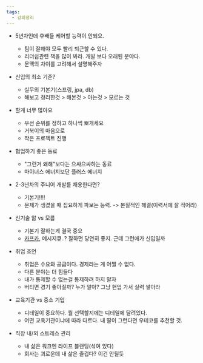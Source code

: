 ```yaml
---
tags:
  - 강의정리
---
```

- 5년차인데 후배들 케어할 능력이 안되요.
	- 팀이 잘해야 모두 빨리 퇴근할 수 있다.
	- 리더쉽관련 책을 많이 봐라. 개발 보다 오래된 분야다.
	- 문맥의 차이를 고려해서 설명해주자


- 신입의 최소 기준?
	- 실무의 기본기(스프링, jpa, db)
	- 해보고 정리한것 > 해본것 > 아는것 > 모르는 것

- 할게 너무 많아요
	- 우선 순위를 정하고 하나씩 뽀개세요
	- 거북이의 마음으로
	- 작은 프로젝트 진행

- 협업하기 좋은 동료
	- "그런거 왜해"보다는 으쌰으쌰하는 동료
	- 마이너스 에너지보단 플러스 에너지


- 2-3년차의 주니어 개발를 채용한다면?
	- 기본기!!!!
	- 문제가 생겼을 때 집요하게 파보는 능력. -> 본질적인 해결(이력서에 잘 적어라)
- 신기술 앎 vs 모름
	- 기본기 잘하는게 결국 중요
	-  [카프카](https://velog.io/@choidongkuen/%EC%84%9C%EB%B2%84-%EB%A9%94%EC%84%B8%EC%A7%80-%ED%81%90Message-Queue-%EC%9D%84-%EC%95%8C%EC%95%84%EB%B3%B4%EC%9E%90), 메시지큐..? 잘하면 당연히 좋지. 근데 그런애가 신입일까

- 취업 조언
	- 취업은 수요와 공급이다. 경제라는 게 어쩔 수 없다.
	- 다른 분야는 더 힘들다
	- 내가 통제할 수 없는걸 통제하려 하지 말자
	- 버티면 경기 좋아질까? 누가 알아? 그냥 현업 가서 실력 쌓아라

- 교육기관 vs 중소 기업
	- 디테일이 중요하다.  뭘 선택할지에는 디테일에 달려있다.
	-  어떤 교육기관이냐에 따라 다르다. 내 딸이 그런다면 우테코를 추천할 것.
- 직장 내/외 스트레스 관리
	- 내 삶은 워크엔 라이프 블랜딩(섞여 있다)
	- 회사는 괴로운데 내 삶은 즐겁다? 이건 안될듯